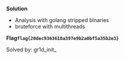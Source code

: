 **Solution**
- Analysis with golang stripped binaries
- bruteforce with multithreads

**Flag`flag{20dec9363618a397e9b2a0bf5a35b2e3}`**

Solved by: gr1d_init_